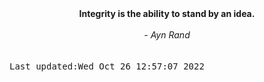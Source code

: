 
<div align="center"><b><span>Integrity is the ability to stand by an idea.</span></b><br><br><i> - Ayn Rand</i></div>
<br><br><kbd>Last updated:Wed Oct 26 12:57:07 2022</kbd>